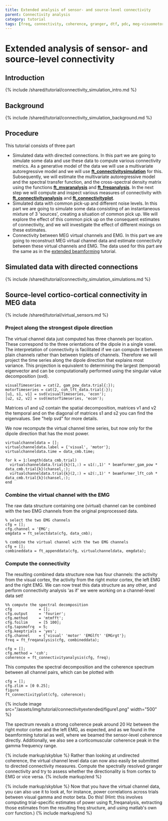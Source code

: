 ```yaml
---
title: Extended analysis of sensor- and source-level connectivity
parent: Connectivity analysis
category: tutorial
tags: [freq, connectivity, coherence, granger, dtf, pdc, meg-visuomotor151]
---
```


# Extended analysis of sensor- and source-level connectivity

## Introduction

{% include /shared/tutorial/connectivity_simulation_intro.md %}

## Background

{% include /shared/tutorial/connectivity_simulation_background.md %}

## Procedure

This tutorial consists of three part

- Simulated data with directed connections. In this part we are going to simulate some data and use these data to compute various connectivity metrics. As a generative model of the data we will use a multivariate autoregressive model and we will use **[ft_connectivitysimulation](/reference/ft_connectivitysimulation)** for this. Subsequently, we will estimate the multivariate autoregressive model and the spectral transfer function, and the cross-spectral density matrix using the functions **[ft_mvaranalysis](/reference/ft_mvaranalysis)** and **[ft_freqanalysis](/reference/ft_freqanalysis)**. In the next step we will compute and inspect various measures of connectivity with **[ft_connectivityanalysis](/reference/ft_connectivityanalysis)** and **[ft_connectivityplot](/reference/ft_connectivityplot)**.
- Simulated data with common pick-up and different noise levels. In this part we are going to simulate some data consisting of an instantaneous mixture of 3 'sources', creating a situation of common pick up. We will explore the effect of this common pick up on the consequent estimates of connectivity, and we will investigate the effect of different mixings on these estimates.
- Connectivity between MEG virtual channels and EMG. In this part we are going to reconstruct MEG virtual channel data and estimate connectivity between these virtual channels and EMG. The data used for this part are the same as in the [extended beamforming](/tutorial/beamformingextended) tutorial.

## Simulated data with directed connections

{% include /shared/tutorial/connectivity_simulation_simulations.md %}

## Source-level cortico-cortical connectivity in MEG data

{% include /shared/tutorial/virtual_sensors.md %}

### Project along the strongest dipole direction

The virtual channel data just computed has three channels per location. These correspond to the three orientations of the dipole in a single voxel. The interpretation of connectivity is facilitated if we can compute it between plain channels rather than between triplets of channels. Therefore we will project the time series along the dipole direction that explains most variance. This projection is equivalent to determining the largest (temporal) eigenvector and can be computationally performed using the singular value decomposition (svd).

    visualTimeseries = cat(2, gam_pow_data.trial{:});
    motorTimeseries = cat(2, coh_lft_data.trial{:});
    [u1, s1, v1] = svd(visualTimeseries, 'econ');
    [u2, s2, v2] = svd(motorTimeseries, 'econ');

Matrices u1 and u2 contain the spatial decomposition, matrices v1 and v2 the temporal and on the diagonal of matrices s1 and s2 you can find the eigenvalues. See "help svd" for more details.

We now recompute the virtual channel time series, but now only for the dipole direction that has the most power.

    virtualchanneldata = [];
    virtualchanneldata.label = {'visual', 'motor'};
    virtualchanneldata.time = data_cmb.time;

    for k = 1:length(data_cmb.trial)
      virtualchanneldata.trial{k}(1,:) = u1(:,1)' * beamformer_gam_pow * data_cmb.trial{k}(chansel,:);
      virtualchanneldata.trial{k}(2,:) = u2(:,1)' * beamformer_lft_coh * data_cmb.trial{k}(chansel,:);
    end

### Combine the virtual channel with the EMG

The raw data structure containing one (virtual) channel can be combined with the two EMG channels from the original preprocessed data.

    % select the two EMG channels
    cfg = [];
    cfg.channel = 'EMG';
    emgdata = ft_selectdata(cfg, data_cmb);

    % combine the virtual channel with the two EMG channels
    cfg = [];
    combineddata = ft_appenddata(cfg, virtualchanneldata, emgdata);

### Compute the connectivity

The resulting combined data structure now has four channels: the activity from the visual cortex, the activity from the right motor cortex, the left EMG and the right EMG. We can now treat this data structure as any other, and perform connectivity analysis 'as if' we were working on a channel-level data set!

    %% compute the spectral decomposition
    cfg            = [];
    cfg.output     = 'fourier';
    cfg.method     = 'mtmfft';
    cfg.foilim     = [5 100];
    cfg.tapsmofrq  = 5;
    cfg.keeptrials = 'yes';
    cfg.channel    = {'visual' 'motor' 'EMGlft' 'EMGrgt'};
    freq = ft_freqanalysis(cfg, combineddata);

    cfg = [];
    cfg.method = 'coh';
    coherence = ft_connectivityanalysis(cfg, freq);

This computes the spectral decomposition and the coherence spectrum between all channel pairs, which can be plotted with

    cfg = [];
    cfg.zlim = [0 0.25];
    figure
    ft_connectivityplot(cfg, coherence);

{% include image src="/assets/img/tutorial/connectivityextended/figure1.png" width="500" %}

The spectrum reveals a strong coherence peak around 20 Hz between the right motor cortex and the left EMG, as expected, and as we found in the beamforming tutorial as well, where we beamed the sensor-level coherence directly. Additionally, we also see a corticomuscular coherence peak in the gamma frequency range.

{% include markup/skyblue %}
Rather than looking at undirected coherence, the virtual channel level data can now also easily be submitted to directed connectivity measures. Compute the spectrally resolved granger connectivity and try to assess whether the directionality is from cortex to EMG or vice versa.
{% include markup/end %}

{% include markup/skyblue %}
Now that you have the virtual channel data, you can also use it to look at, for instance, power correlations across trials between visual gamma and motor beta. Do this! (Hint: this involves computing trial-specific estimates of power using ft_freqanalysis, extracting those estimates from the resulting freq structure, and using matlab's own corr function.)
{% include markup/end %}
